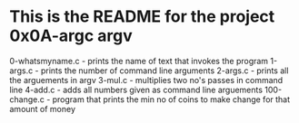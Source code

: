 # This is the README for the project 0x0A-argc argv
0-whatsmyname.c - prints the name of text that invokes the program
1-args.c - prints the number of command line arguments
2-args.c - prints all the arguements in argv
3-mul.c - multiplies two no's passes in command line
4-add.c - adds all numbers given as command line arguements
100-change.c - program that prints the min no of coins to make change for that amount of money
